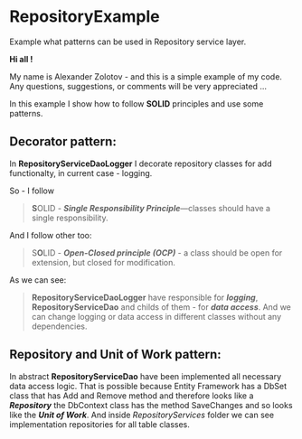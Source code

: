 # RepositoryExample
Example what patterns can be used in Repository service layer.

**Hi all !**

My name is Alexander Zolotov - and this is a simple example of my code. Any questions, suggestions, or comments will be very appreciated ...

In this example I show how to follow **SOLID** principles and use some patterns.

## Decorator pattern: ##
 In **RepositoryServiceDaoLogger** I decorate repository classes for add functionalty, in current case - logging.

So - I follow 
> **S**OLID  - ***Single Responsibility Principle***—classes should have a single responsibility.

And I follow other too:
> S**O**LID - ***Open-Closed principle (OCP)*** - a class should be open for extension, but closed for modification.

As we can see: 
>  **RepositoryServiceDaoLogger** have responsible for ***logging***, **RepositoryServiceDao** and childs of them - for ***data access***. And we can change logging or data access in different classes without any dependencies.

## Repository and Unit of Work pattern: ##

In abstract **RepositoryServiceDao** have been implemented all necessary data access logic. That is possible because Entity Framework has a DbSet class that has Add and Remove method and therefore looks like a ***Repository*** the DbContext class has the method SaveChanges and so looks like the ***Unit of Work***. 
And inside *RepositoryServices* folder we can see implementation repositories for all table classes.




